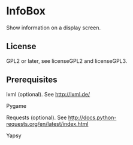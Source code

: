InfoBox
=======
Show information on a display screen.

License
-------
GPL2 or later, see licenseGPL2 and licenseGPL3.

Prerequisites
-------------
lxml (optional). See http://lxml.de/

Pygame

Requests (optional). See http://docs.python-requests.org/en/latest/index.html

Yapsy


